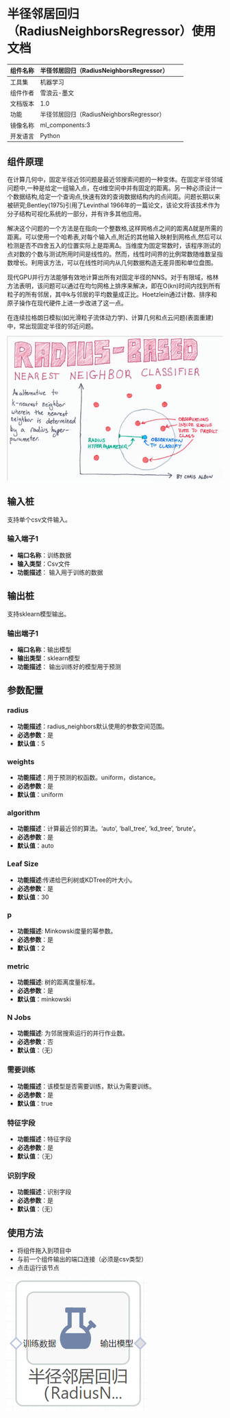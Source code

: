 # 半径邻居回归（RadiusNeighborsRegressor）使用文档
| 组件名称 | 半径邻居回归（RadiusNeighborsRegressor） |  |  |
| --- | --- | --- | --- |
| 工具集 | 机器学习 |  |  |
| 组件作者 | 雪浪云-墨文 |  |  |
| 文档版本 | 1.0 |  |  |
| 功能 | 半径邻居回归（RadiusNeighborsRegressor）|  |  |
| 镜像名称 | ml_components:3 |  |  |
| 开发语言 | Python |  |  |

## 组件原理
在计算几何中，固定半径近邻问题是最近邻搜索问题的一种变体。在固定半径邻域问题中,一种是给定一组输入点，在d维空间中并有固定的距离。另一种必须设计一个数据结构,给定一个查询点,快速有效的查询数据结构内的点间距。问题长期以来被研究;Bentley(1975)引用了Levinthal 1966年的一篇论文，该论文将该技术作为分子结构可视化系统的一部分，并有许多其他应用。

解决这个问题的一个方法是在指向一个整数格,这样网格点之间的距离Δ就是所需的距离。可以使用一个哈希表,对每个输入点,附近的其他输入映射到网格点,然后可以检测是否不四舍五入的位置实际上是距离Δ。当维度为固定常数时，该程序测试的点对数的个数与测试所用时间是线性的。然而，线性时间界的比例常数随维数呈指数增长。利用该方法，可以在线性时间内从几何数据构造无差异图和单位盘图。

现代GPU并行方法能够有效地计算出所有对固定半径的NNS。对于有限域，格林方法表明，该问题可以通过在均匀网格上排序来解决，即在O(kn)时间内找到所有粒子的所有邻居，其中k与邻居的平均数量成正比。Hoetzlein通过计数、排序和原子操作在现代硬件上进一步改进了这一点。

在连续拉格朗日模拟(如光滑粒子流体动力学)、计算几何和点云问题(表面重建)中，常出现固定半径的邻近问题。

![](./img/半径邻居回归1.png)

## 输入桩
支持单个csv文件输入。
### 输入端子1

- **端口名称**：训练数据
- **输入类型**：Csv文件
- **功能描述**： 输入用于训练的数据
## 输出桩
支持sklearn模型输出。
### 输出端子1

- **端口名称**：输出模型
- **输出类型**：sklearn模型
- **功能描述**： 输出训练好的模型用于预测
## 参数配置
### radius

- **功能描述**：radius_neighbors默认使用的参数空间范围。
- **必选参数**：是
- **默认值**：5
### weights

- **功能描述**：用于预测的权函数。uniform，distance。
- **必选参数**：是
- **默认值**：uniform
### algorithm

- **功能描述**：计算最近邻的算法。‘auto’, ‘ball_tree’, ‘kd_tree’, ‘brute’。
- **必选参数**：是
- **默认值**：auto
### Leaf Size

- **功能描述**:传递给巴利树或KDTree的叶大小。
- **必选参数**：是
- **默认值**：30
### p

- **功能描述**: Minkowski度量的幂参数。
- **必选参数**：是
- **默认值**：2
### metric

- **功能描述**: 树的距离度量标准。
- **必选参数**：是
- **默认值**：minkowski
### N Jobs

- **功能描述**: 为邻居搜索运行的并行作业数。
- **必选参数**：否
- **默认值**：（无）
### 需要训练

- **功能描述**：该模型是否需要训练，默认为需要训练。
- **必选参数**：是
- **默认值**：true
### 特征字段

- **功能描述**：特征字段
- **必选参数**：是
- **默认值**：（无）
### 识别字段

- **功能描述**：识别字段
- **必选参数**：是
- **默认值**：（无）
## 使用方法
- 将组件拖入到项目中
- 与前一个组件输出的端口连接（必须是csv类型）
- 点击运行该节点


![](./img/半径邻居回归2.png)



